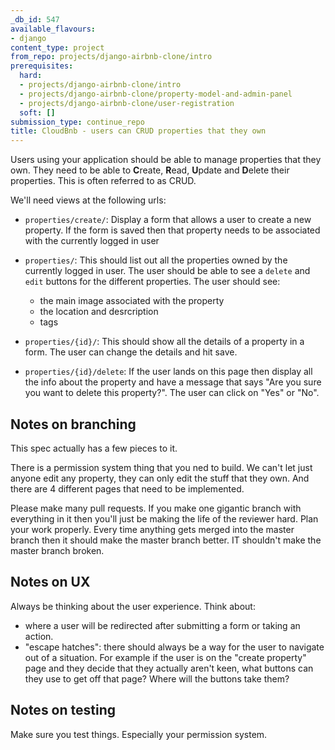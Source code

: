 ```yaml
---
_db_id: 547
available_flavours:
- django
content_type: project
from_repo: projects/django-airbnb-clone/intro
prerequisites:
  hard:
  - projects/django-airbnb-clone/intro
  - projects/django-airbnb-clone/property-model-and-admin-panel
  - projects/django-airbnb-clone/user-registration
  soft: []
submission_type: continue_repo
title: CloudBnb - users can CRUD properties that they own
---
```


Users using your application should be able to manage properties that they own. They need to be able to **C**reate, **R**ead, **U**pdate and **D**elete their properties. This is often referred to as CRUD.

We'll need views at the following urls:

- `properties/create/`: Display a form that allows a user to create a new property. If the form is saved then that property needs to be associated with the currently logged in user

- `properties/`: This should list out all the properties owned by the currently logged in user. The user should be able to see a `delete` and `edit` buttons for the different properties.
  The user should see:

  - the main image associated with the property
  - the location and desrcription
  - tags

- `properties/{id}/`: This should show all the details of a property in a form. The user can change the details and hit save.

- `properties/{id}/delete`: If the user lands on this page then display all the info about the property and have a message that says "Are you sure you want to delete this property?". The user can click on "Yes" or "No".

## Notes on branching

This spec actually has a few pieces to it.

There is a permission system thing that you ned to build. We can't let just anyone edit any property, they can only edit the stuff that they own. And there are 4 different pages that need to be implemented.

Please make many pull requests. If you make one gigantic branch with everything in it then you'll just be making the life of the reviewer hard. Plan your work properly. Every time anything gets merged into the master branch then it should make the master branch better. IT shouldn't make the master branch broken.

## Notes on UX

Always be thinking about the user experience. Think about:

- where a user will be redirected after submitting a form or taking an action.
- "escape hatches": there should always be a way for the user to navigate out of a situation. For example if the user is on the "create property" page and they decide that they actually aren't keen, what buttons can they use to get off that page? Where will the buttons take them?

## Notes on testing

Make sure you test things. Especially your permission system.